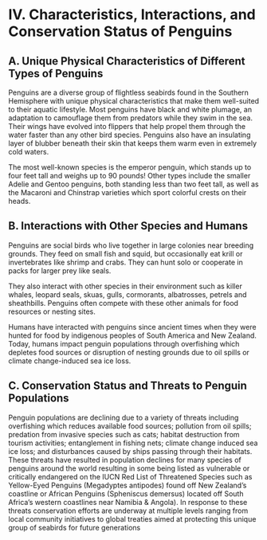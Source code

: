 # IV. Characteristics, Interactions, and Conservation Status of Penguins


## A. Unique Physical Characteristics of Different Types of Penguins

Penguins are a diverse group of flightless seabirds found in the Southern Hemisphere with unique physical characteristics that make them well-suited to their aquatic lifestyle. Most penguins have black and white plumage, an adaptation to camouflage them from predators while they swim in the sea. Their wings have evolved into flippers that help propel them through the water faster than any other bird species. Penguins also have an insulating layer of blubber beneath their skin that keeps them warm even in extremely cold waters. 

The most well-known species is the emperor penguin, which stands up to four feet tall and weighs up to 90 pounds! Other types include the smaller Adelie and Gentoo penguins, both standing less than two feet tall, as well as the Macaroni and Chinstrap varieties which sport colorful crests on their heads. 

## B. Interactions with Other Species and Humans

Penguins are social birds who live together in large colonies near breeding grounds. They feed on small fish and squid, but occasionally eat krill or invertebrates like shrimp and crabs. They can hunt solo or cooperate in packs for larger prey like seals. 
 
They also interact with other species in their environment such as killer whales, leopard seals, skuas, gulls, cormorants, albatrosses, petrels and sheathbills. Penguins often compete with these other animals for food resources or nesting sites. 
 
Humans have interacted with penguins since ancient times when they were hunted for food by indigenous peoples of South America and New Zealand. Today, humans impact penguin populations through overfishing which depletes food sources or disruption of nesting grounds due to oil spills or climate change-induced sea ice loss. 
 
## C. Conservation Status and Threats to Penguin Populations

Penguin populations are declining due to a variety of threats including overfishing which reduces available food sources; pollution from oil spills; predation from invasive species such as cats; habitat destruction from tourism activities; entanglement in fishing nets; climate change induced sea ice loss; and disturbances caused by ships passing through their habitats. These threats have resulted in population declines for many species of penguins around the world resulting in some being listed as vulnerable or critically endangered on the IUCN Red List of Threatened Species such as Yellow-Eyed Penguins (Megadyptes antipodes) found off New Zealand’s coastline or African Penguins (Spheniscus demersus) located off South Africa’s western coastlines near Namibia & Angola).   In response to these threats conservation efforts are underway at multiple levels ranging from local community initiatives to global treaties aimed at protecting this unique group of seabirds for future generations